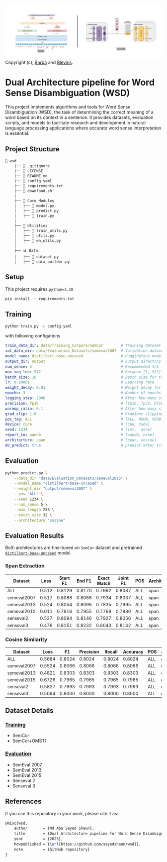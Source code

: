 ![alt text](docs/image.png)
Copyright (c), [Barba](https://aclanthology.org/2021.naacl-main.371/) and [Blevins](https://aclanthology.org/2020.acl-main.95/).
# Dual Architecture pipeline for Word Sense Disambiguation (WSD)

This project implements algorithms and tools for Word Sense Disambiguation (WSD), the task of determining the correct meaning of a word based on its context in a sentence. It provides datasets, evaluation scripts, and models to facilitate research and development in natural language processing applications where accurate word sense interpretation is essential.

## Project Structure
```
📁 wsd
    ├── 📄 .gitignore
    ├── 📄 LICENSE
    ├── 📄 README.md
    ├── 📄 config.yaml
    ├── 📄 requirements.txt
    ├── 📄 download.sh
    │
    ├── 🧠 Core Modules
    │   ├── 📄 model.py
    │   ├── 📄 predict.py
    │   ├── 📄 train.py
    │
    ├── 🧰 Utilities
    │   ├── 📄 train_utils.py
    │   ├── 📄 utils.py
    │   ├── 📄 wn_utils.py
    │
    ├── 📊 Data
    │   ├── 📄 dataset.py
    │   ├── 📄 data_builder.py
```
## Setup
This project requires `python=3.10`

```bash
pip install -r requirements.txt
```

## Training 

```bash
python train.py -c config.yaml
```
with following configations
```yaml
train_data_dir: data/Training_Corpora/SemCor        # Training dataset dir
val_data_dir: data/Evaluation_Datasets/semeval2007  # Validation dataset dir
model_name: distilbert-base-uncased                 # Huggingface model name
output_dir: output                                  # output directory to save checkpoints
num_sense: 5                                        # Recommended 4/5
max_seq_len: 512                                    # Between [1, 512]
batch_size: 16                                      # Batch size for training
lr: 0.00001                                         # Learning rate
weight_decay: 0.01                                  # Weight decay for optimizer
epochs: 3                                           # Number of epochs
logging_step: 2000                                  # After how many steps to log
precision: fp16                                     # [fp16, fp32, bf16]
warmup_ratio: 0.1                                   # After how many steps to warmup
grad_clip: 1.0                                      # Gradient clipping factor
pos_tag: ALL                                        # [ALL, NOUN, VERB, ADJ, ADV]
device: cuda                                        # [cpu, cuda]
seed: 1234                                          # [int,  none]
report_to: wandb                                    # [wandb, none]
architecture: span                                  # [span, cosine]
do_predict: true                                    # predict after training
```

## Evaluation
```bash
python predict.py \
    --data_dir "data/Evaluation_Datasets/semeval2015" \
    --model_name "distilbert-base-uncased" \
    --weight_dir "output/semeval2007" \
    --pos "ALL" \
    --seed 1234 \
    --num_sense 5 \
    --max_length 256 \
    --batch_size 32 \
    --architecture "cosine"
```


## Evaluation Results

Both architectures are fine-tuned on `SemCor` dataset and pretrained [`distilbert-base-uncased`](https://huggingface.co/distilbert/distilbert-base-uncased) model.

### Span Extraction
| Dataset     | Loss   | Start F1 | End F1 | Exact Match | Joint F1 | POS  | Architecture |
|-------------|--------|----------|--------|--------------|----------|------|-------------|
| ALL         | 0.512  | 0.8129   | 0.8170 | 0.7962       | 0.8087   | ALL  | span        |
| semeval2007 | 0.517  | 0.8088   | 0.8088 | 0.7934       | 0.8037   | ALL  | span        |
| semeval2013 | 0.524  | 0.8054   | 0.8096 | 0.7835       | 0.7995   | ALL  | span        |
| semeval2015 | 0.611  | 0.7916   | 0.7955 | 0.7769       | 0.7880   | ALL  | span        |
| senseval2   | 0.527  | 0.8094   | 0.8146 | 0.7927       | 0.8056   | ALL  | span        |
| senseval3   | 0.476  | 0.8151   | 0.8232 | 0.8043       | 0.8142   | ALL  | span        |

### Cosine Similarity
| Dataset     | Loss   | F1     | Precision | Recall | Accuracy | POS  | Architecture |
|-------------|--------|--------|-----------|--------|----------|------|---------------|
| ALL         | 0.5684 | 0.8024 | 0.8024    | 0.8024 | 0.8024   | ALL  | cosine        |
| semeval2007 | 0.5524 | 0.8066 | 0.8066    | 0.8066 | 0.8066   | ALL  | cosine        |
| semeval2013 | 0.4821 | 0.8303 | 0.8303    | 0.8303 | 0.8303   | ALL  | cosine        |
| semeval2015 | 0.6726 | 0.7965 | 0.7965    | 0.7965 | 0.7965   | ALL  | cosine        |
| senseval2   | 0.5827 | 0.7993 | 0.7993    | 0.7993 | 0.7993   | ALL  | cosine        |
| senseval3   | 0.5064 | 0.8000 | 0.8000    | 0.8000 | 0.8000   | ALL  | cosine        |


## Dataset Details

### [Training](https://lcl.uniroma1.it/wsdeval/training-data)
- SemCor
- SemCor+OMSTI
### [Evaluation](https://lcl.uniroma1.it/wsdeval/evaluation-data)
- SemEval 2007
- SemEval 2013
- SemEval 2015
- Senseval 2
- Senseval 3


## References
If you use this repository in your work, please cite it as:

```latex
@misc{wsd,
    author       = {Md Abu Sayed Shaun},
    title        = {Dual Architecture pipeline for Word Sense Disambiguation (WSD)},
    year         = {2025},
    howpublished = {\url{https://github.com/sayedshaun/wsd}},
    note         = {GitHub repository}
}
```